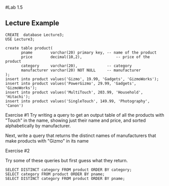 #Lab 1.5 
## Lecture Example


```
CREATE  database Lecture3;
USE Lecture3; 

create table product(
       pname        varchar(20) primary key, -- name of the product
       price        decimal(10,2),               -- price of the product
       category     varchar(20),             -- category
       manufacturer varchar(20) NOT NULL     -- manufacturer
);
insert into product values('Gizmo', 19.99, 'Gadgets', 'GizmoWorks');    
insert into product values('PowerGizmo', 29.99, 'Gadgets', 'GizmoWorks');  
insert into product values('MultiTouch', 203.99, 'Household', 'Hitachi'); 
insert into product values('SingleTouch', 149.99, 'Photography', 'Canon')

```

Exercise #1
Try writing a query to get an output table of all the products with "Touch" in the name, showing just their name and price, 
and sorted alphabetically by manufacturer.


Next, write a query that returns the distinct names of manufacturers that make products with "Gizmo" in its name



Exercise #2

Try some of these queries but first guess what they return.

```
SELECT DISTINCT category FROM product ORDER BY category;
SELECT category FROM product ORDER BY pname;
SELECT DISTINCT category FROM product ORDER BY pname;
```




